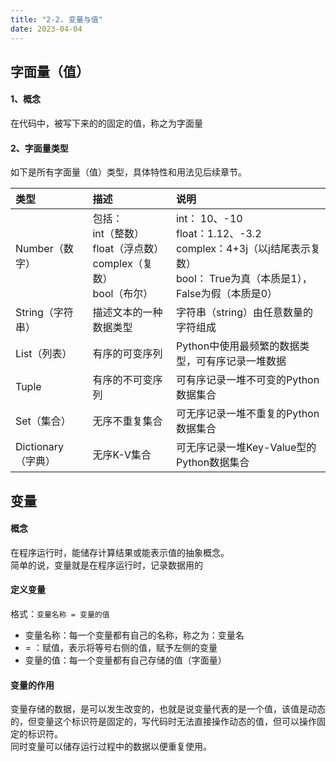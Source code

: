 ```yaml
---
title: "2-2. 变量与值"
date: 2023-04-04
---
```

## 字面量（值）

#### 1、概念

在代码中，被写下来的的固定的值，称之为字面量

#### 2、字面量类型

如下是所有字面量（值）类型，具体特性和用法见后续章节。

| 类型 | 描述 | 说明 |
|:--|:--|:--|
|Number（数字）|包括：<br>int（整数）<br>float（浮点数）<br>complex（复数）<br>bool（布尔）|int： 10、-10<br> float：1.12、-3.2 <br>complex：4+3j（以j结尾表示复数）<br> bool： True为真（本质是1），False为假（本质是0）|
|String（字符串）|描述文本的一种数据类型|字符串（string）由任意数量的字符组成|
|List（列表）|有序的可变序列|Python中使用最频繁的数据类型，可有序记录一堆数据|
|Tuple| 有序的不可变序列| 可有序记录一堆不可变的Python数据集合|
|Set（集合）|无序不重复集合|可无序记录一堆不重复的Python数据集合|
|Dictionary（字典）|无序K-V集合|可无序记录一堆Key-Value型的Python数据集合|


## 变量

#### 概念
在程序运行时，能储存计算结果或能表示值的抽象概念。  
简单的说，变量就是在程序运行时，记录数据用的 

#### 定义变量
格式：`变量名称 = 变量的值`
- 变量名称：每一个变量都有自己的名称，称之为：变量名
- = ：赋值，表示将等号右侧的值，赋予左侧的变量
- 变量的值：每一个变量都有自己存储的值（字面量）
 
#### 变量的作用

变量存储的数据，是可以发生改变的，也就是说变量代表的是一个值，该值是动态的，但变量这个标识符是固定的，写代码时无法直接操作动态的值，但可以操作固定的标识符。  
同时变量可以储存运行过程中的数据以便重复使用。  

